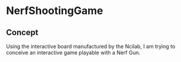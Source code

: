 # NerfShootingGame

## Concept

Using the interactive board manufactured by the Ncilab, I am trying to conceive an interactive game playable with a Nerf Gun.
